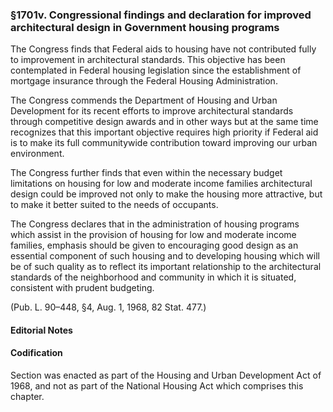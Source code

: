 ### §1701v. Congressional findings and declaration for improved architectural design in Government housing programs ###

The Congress finds that Federal aids to housing have not contributed fully to improvement in architectural standards. This objective has been contemplated in Federal housing legislation since the establishment of mortgage insurance through the Federal Housing Administration.

The Congress commends the Department of Housing and Urban Development for its recent efforts to improve architectural standards through competitive design awards and in other ways but at the same time recognizes that this important objective requires high priority if Federal aid is to make its full communitywide contribution toward improving our urban environment.

The Congress further finds that even within the necessary budget limitations on housing for low and moderate income families architectural design could be improved not only to make the housing more attractive, but to make it better suited to the needs of occupants.

The Congress declares that in the administration of housing programs which assist in the provision of housing for low and moderate income families, emphasis should be given to encouraging good design as an essential component of such housing and to developing housing which will be of such quality as to reflect its important relationship to the architectural standards of the neighborhood and community in which it is situated, consistent with prudent budgeting.

(Pub. L. 90–448, §4, Aug. 1, 1968, 82 Stat. 477.)

#### **Editorial Notes** ####

#### Codification ####

Section was enacted as part of the Housing and Urban Development Act of 1968, and not as part of the National Housing Act which comprises this chapter.